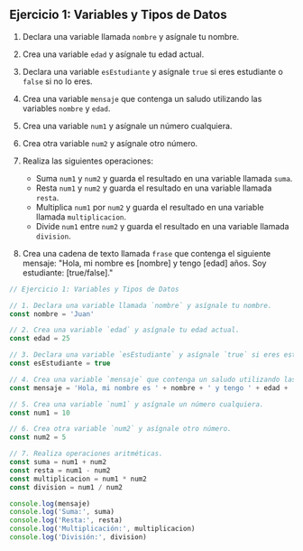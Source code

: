 ## Ejercicio 1: Variables y Tipos de Datos

1. Declara una variable llamada `nombre` y asígnale tu nombre.

2. Crea una variable `edad` y asígnale tu edad actual.

3. Declara una variable `esEstudiante` y asígnale `true` si eres estudiante o `false` si no lo eres.

4. Crea una variable `mensaje` que contenga un saludo utilizando las variables `nombre` y `edad`.

5. Crea una variable `num1` y asígnale un número cualquiera.

6. Crea otra variable `num2` y asígnale otro número.

7. Realiza las siguientes operaciones:

   - Suma `num1` y `num2` y guarda el resultado en una variable llamada `suma`.
   - Resta `num1` y `num2` y guarda el resultado en una variable llamada `resta`.
   - Multiplica `num1` por `num2` y guarda el resultado en una variable llamada `multiplicacion`.
   - Divide `num1` entre `num2` y guarda el resultado en una variable llamada `division`.

8. Crea una cadena de texto llamada `frase` que contenga el siguiente mensaje: "Hola, mi nombre es [nombre] y tengo [edad] años. Soy estudiante: [true/false]."

```javascript
// Ejercicio 1: Variables y Tipos de Datos

// 1. Declara una variable llamada `nombre` y asígnale tu nombre.
const nombre = 'Juan'

// 2. Crea una variable `edad` y asígnale tu edad actual.
const edad = 25

// 3. Declara una variable `esEstudiante` y asígnale `true` si eres estudiante o `false` si no lo eres.
const esEstudiante = true

// 4. Crea una variable `mensaje` que contenga un saludo utilizando las variables `nombre` y `edad`.
const mensaje = 'Hola, mi nombre es ' + nombre + ' y tengo ' + edad + ' años. Soy estudiante: ' + esEstudiante + '.'

// 5. Crea una variable `num1` y asígnale un número cualquiera.
const num1 = 10

// 6. Crea otra variable `num2` y asígnale otro número.
const num2 = 5

// 7. Realiza operaciones aritméticas.
const suma = num1 + num2
const resta = num1 - num2
const multiplicacion = num1 * num2
const division = num1 / num2

console.log(mensaje)
console.log('Suma:', suma)
console.log('Resta:', resta)
console.log('Multiplicación:', multiplicacion)
console.log('División:', division)
```
